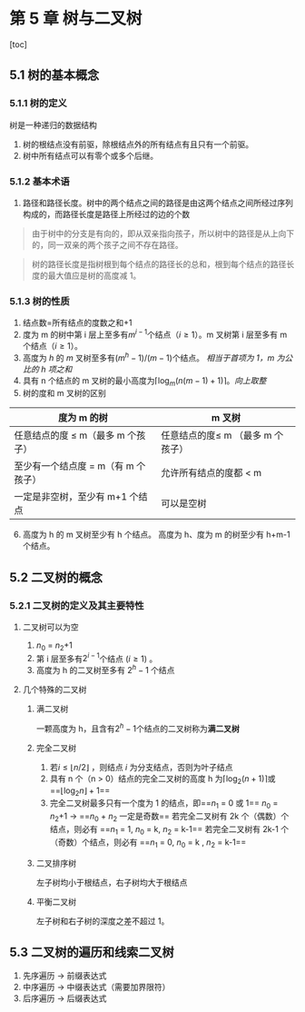 # 第 5 章 树与二叉树

[toc]

## 5.1 树的基本概念

### 5.1.1 树的定义

树是一种递归的数据结构

1. 树的根结点没有前驱，除根结点外的所有结点有且只有一个前驱。
2. 树中所有结点可以有零个或多个后继。

### 5.1.2 基本术语

1. 路径和路径长度。树中的两个结点之间的路径是由这两个结点之间所经过序列构成的，而路径长度是路径上所经过的边的个数

> 由于树中的分支是有向的，即从双亲指向孩子，所以树中的路径是从上向下的，同一双亲的两个孩子之间不存在路径。

> 树的路径长度是指树根到每个结点的路径长的总和，根到每个结点的路径长度的最大值应是树的高度减 1。

### 5.1.3 树的性质

1. 结点数=所有结点的度数之和+1
2. 度为 m 的树中第 i 层上至多有$m^{i-1}$个结点（$i\ge 1$）。m 叉树第 i 层至多有 m 个结点（$i\ge 1$）。
3. 高度为 $h$ 的 $m$ 叉树至多有$(m^h-1)/(m-1)$个结点。  *相当于首项为 1，m 为公比的 h 项之和*
4. 具有 n 个结点的 m 叉树的最小高度为$\lceil \log_m (n(m-1)+1) \rceil$。*向上取整*
5. 树的度和 m 叉树的区别

| 度为 m 的树                         | m 叉树                            |
| ----------------------------------- | --------------------------------- |
| 任意结点的度 ≤ m（最多 m 个孩子）   | 任意结点的度≤ m （最多 m 个孩子） |
| 至少有一个结点度 = m（有 m 个孩子） | 允许所有结点的度都 < m            |
| 一定是非空树，至少有 m+1 个结点     | 可以是空树                        |

6. 高度为 h 的 m 叉树至少有 h 个结点。
高度为 h、度为 m 的树至少有 h+m-1 个结点。

## 5.2 二叉树的概念

### 5.2.1 二叉树的定义及其主要特性

1. 二叉树可以为空

   1. $n_0$ = $n_2$+1 
   2. 第 i 层至多有$2^{i-1}$个结点 $(i\ge1)$ 。
   3. 高度为 h 的二叉树至多有 $2^h-1$ 个结点

2. 几个特殊的二叉树

   1. 满二叉树

      一颗高度为 h，且含有$2^h-1$个结点的二叉树称为**满二叉树**

   2. 完全二叉树

      1. 若$i\le\lfloor n/2 \rfloor$ ，则结点 $i$ 为分支结点，否则为叶子结点
      2. 具有 n 个（n > 0）结点的完全二叉树的高度 h 为$\lceil \log_2(n+1)\rceil$或==$\lfloor \log_2 n\rfloor + 1$== 
      3. 完全二叉树最多只有一个度为 1 的结点，即==$n_1$ = 0  或 1==  $n_0$ = $n_2$+1 → ==$n_0$ + $n_2$ 一定是奇数==
         若完全二叉树有 2k 个（偶数）个结点，则必有 ==$n_1$ = 1, $n_0$ = k, $n_2$ = k-1==
         若完全二叉树有 2k-1 个（奇数）个结点，则必有 ==$n_1$ = 0, $n_0$ = k , $n_2$ = k-1==

   3. 二叉排序树

       左子树均小于根结点，右子树均大于根结点

   4. 平衡二叉树

       左子树和右子树的深度之差不超过 1。

## 5.3 二叉树的遍历和线索二叉树

1. 先序遍历 -> 前缀表达式
2. 中序遍历 -> 中缀表达式（需要加界限符）
3. 后序遍历 -> 后缀表达式
